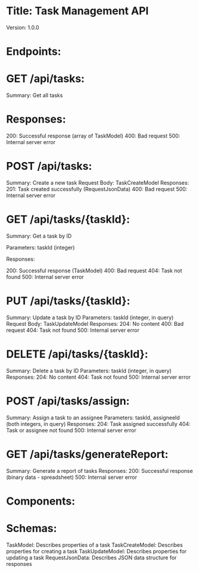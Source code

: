 
# Title: Task Management API
Version: 1.0.0

# Endpoints:
# GET /api/tasks:

Summary: Get all tasks

# Responses:

200: Successful response (array of TaskModel)
400: Bad request
500: Internal server error
# POST /api/tasks:

Summary: Create a new task
Request Body: TaskCreateModel
Responses:
201: Task created successfully (RequestJsonData)
400: Bad request
500: Internal server error
# GET /api/tasks/{taskId}:

Summary: Get a task by ID

Parameters: taskId (integer)

Responses:

200: Successful response (TaskModel)
400: Bad request
404: Task not found
500: Internal server error
# PUT /api/tasks/{taskId}:

Summary: Update a task by ID
Parameters: taskId (integer, in query)
Request Body: TaskUpdateModel
Responses:
204: No content
400: Bad request
404: Task not found
500: Internal server error
# DELETE /api/tasks/{taskId}:

Summary: Delete a task by ID
Parameters: taskId (integer, in query)
Responses:
204: No content
404: Task not found
500: Internal server error
# POST /api/tasks/assign:

Summary: Assign a task to an assignee
Parameters: taskId, assigneeId (both integers, in query)
Responses:
204: Task assigned successfully
404: Task or assignee not found
500: Internal server error
# GET /api/tasks/generateReport:

Summary: Generate a report of tasks
Responses:
200: Successful response (binary data - spreadsheet)
500: Internal server error
# Components:
# Schemas:
TaskModel: Describes properties of a task
TaskCreateModel: Describes properties for creating a task
TaskUpdateModel: Describes properties for updating a task
RequestJsonData: Describes JSON data structure for responses
